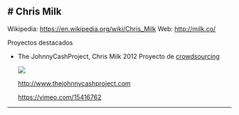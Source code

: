 # Chris Milk 
----

Wikipedia: https://en.wikipedia.org/wiki/Chris_Milk
Web: http://milk.co/





Proyectos destacados 

* The JohnnyCashProject, Chris Milk 2012
  Proyecto de [crowdsourcing](../1B-SociedadDigital/crowdsourcing.md) 

  ![](https://i0.wp.com/imgs.hipertextual.com/wp-content/uploads/2010/11/JohnnyCashProject.jpg?fit=400%2C370&quality=50&strip=all&ssl=1)

  http://www.thejohnnycashproject.com

  https://vimeo.com/15416762

----


